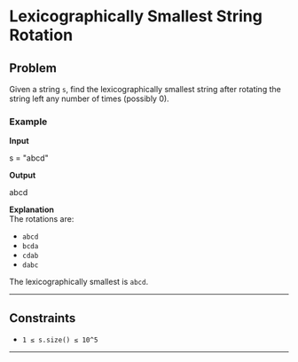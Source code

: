 # Lexicographically Smallest String Rotation

## Problem  
Given a string `s`, find the lexicographically smallest string after rotating the string left any number of times (possibly 0).

### Example
**Input**

s = "abcd"


**Output**

abcd


**Explanation**  
The rotations are:
- `abcd`
- `bcda`
- `cdab`
- `dabc`

The lexicographically smallest is `abcd`.

---

## Constraints
- `1 ≤ s.size() ≤ 10^5`  

---
